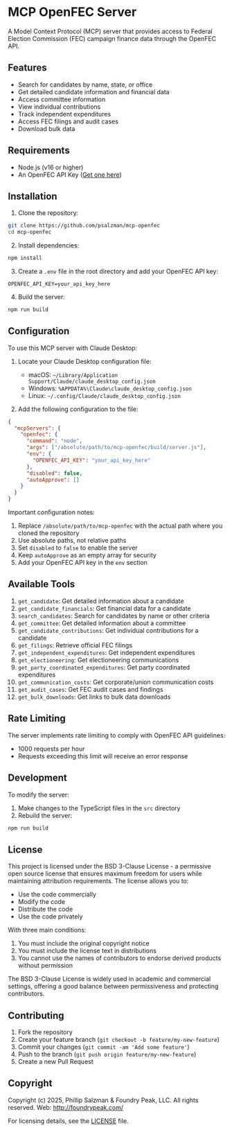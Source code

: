 # MCP OpenFEC Server

A Model Context Protocol (MCP) server that provides access to Federal Election Commission (FEC) campaign finance data through the OpenFEC API.

## Features

- Search for candidates by name, state, or office
- Get detailed candidate information and financial data
- Access committee information
- View individual contributions
- Track independent expenditures
- Access FEC filings and audit cases
- Download bulk data

## Requirements

- Node.js (v16 or higher)
- An OpenFEC API Key ([Get one here](https://api.data.gov/signup/))

## Installation

1. Clone the repository:
```bash
git clone https://github.com/psalzman/mcp-openfec
cd mcp-openfec
```

2. Install dependencies:
```bash
npm install
```

3. Create a `.env` file in the root directory and add your OpenFEC API key:
```
OPENFEC_API_KEY=your_api_key_here
```

4. Build the server:
```bash
npm run build
```

## Configuration

To use this MCP server with Claude Desktop:

1. Locate your Claude Desktop configuration file:
   - macOS: `~/Library/Application Support/Claude/claude_desktop_config.json`
   - Windows: `%APPDATA%\Claude\claude_desktop_config.json`
   - Linux: `~/.config/Claude/claude_desktop_config.json`

2. Add the following configuration to the file:

```json
{
  "mcpServers": {
    "openfec": {
      "command": "node",
      "args": ["/absolute/path/to/mcp-openfec/build/server.js"],
      "env": {
        "OPENFEC_API_KEY": "your_api_key_here"
      },
      "disabled": false,
      "autoApprove": []
    }
  }
}
```

Important configuration notes:
1. Replace `/absolute/path/to/mcp-openfec` with the actual path where you cloned the repository
2. Use absolute paths, not relative paths
3. Set `disabled` to `false` to enable the server
4. Keep `autoApprove` as an empty array for security
5. Add your OpenFEC API key in the `env` section

## Available Tools

1. `get_candidate`: Get detailed information about a candidate
2. `get_candidate_financials`: Get financial data for a candidate
3. `search_candidates`: Search for candidates by name or other criteria
4. `get_committee`: Get detailed information about a committee
5. `get_candidate_contributions`: Get individual contributions for a candidate
6. `get_filings`: Retrieve official FEC filings
7. `get_independent_expenditures`: Get independent expenditures
8. `get_electioneering`: Get electioneering communications
9. `get_party_coordinated_expenditures`: Get party coordinated expenditures
10. `get_communication_costs`: Get corporate/union communication costs
11. `get_audit_cases`: Get FEC audit cases and findings
12. `get_bulk_downloads`: Get links to bulk data downloads

## Rate Limiting

The server implements rate limiting to comply with OpenFEC API guidelines:
- 1000 requests per hour
- Requests exceeding this limit will receive an error response

## Development

To modify the server:

1. Make changes to the TypeScript files in the `src` directory
2. Rebuild the server:
```bash
npm run build
```

## License

This project is licensed under the BSD 3-Clause License - a permissive open source license that ensures maximum freedom for users while maintaining attribution requirements. The license allows you to:

- Use the code commercially
- Modify the code
- Distribute the code
- Use the code privately

With three main conditions:
1. You must include the original copyright notice
2. You must include the license text in distributions
3. You cannot use the names of contributors to endorse derived products without permission

The BSD 3-Clause License is widely used in academic and commercial settings, offering a good balance between permissiveness and protecting contributors.

## Contributing

1. Fork the repository
2. Create your feature branch (`git checkout -b feature/my-new-feature`)
3. Commit your changes (`git commit -am 'Add some feature'`)
4. Push to the branch (`git push origin feature/my-new-feature`)
5. Create a new Pull Request

## Copyright

Copyright (c) 2025, Phillip Salzman & Foundry Peak, LLC. All rights reserved.  Web: <a href="http://foundrypeak.com">http://foundrypeak.com/</a>

For licensing details, see the [LICENSE](LICENSE) file.
